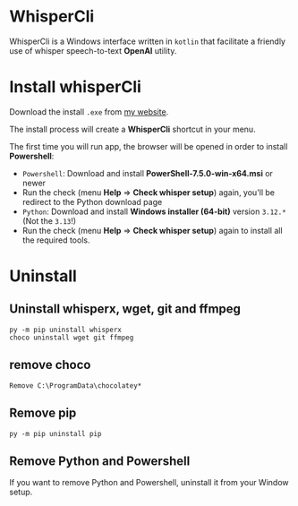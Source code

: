 # WhisperCli

WhisperCli is a Windows interface written in `kotlin` that
facilitate a friendly use of whisper speech-to-text **OpenAI** utility.

# Install whisperCli

Download the install `.exe` from [my website](https://www.andreagaspardo.it/software/whisper-cli).

The install process will create a **WhisperCli** shortcut in your menu.

The first time you will run app, the browser will be opened in order to install **Powershell**:

- `Powershell`: Download and install **PowerShell-7.5.0-win-x64.msi** or newer
- Run the check (menu **Help** &rArr; **Check whisper setup**) again, you'll be redirect to the Python download page
- `Python`: Download and install **Windows installer (64-bit)** version `3.12.*` (Not the `3.13`!)
- Run the check (menu **Help** &rArr; **Check whisper setup**) again to install all the required tools. 

# Uninstall

## Uninstall whisperx, wget, git and ffmpeg
    py -m pip uninstall whisperx
    choco uninstall wget git ffmpeg

## remove choco

    Remove C:\ProgramData\chocolatey*

## Remove pip
    py -m pip uninstall pip

## Remove Python and Powershell

If you want to remove Python and Powershell, uninstall it from your Window setup. 
